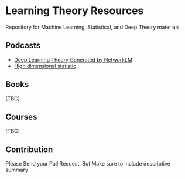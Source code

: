 # Learning Theory Resources
Repository for Machine Learning, Statistical, and Deep Theory materials


## Podcasts

* [Deep Learning Theory Generated by NetworkLM](https://notebooklm.google.com/notebook/5e1f24ce-125c-455c-b03a-a36c0ab0bcb6?_gl=1*1yzacj3*_ga*Mjg4NDA3NzcyLjE3MzAwMjM2MzU.*_ga_W0LDH41ZCB*MTczMDAyMzYzNC4xLjEuMTczMDAyMzYzNC4wLjAuMA..&original_referer=https:%2F%2Fnotebooklm.google%23&pli=1)
* [High dimensional statistic](https://notebooklm.google.com/notebook/581758c8-4571-421e-b591-bdd1e8dd962e/audio)

## Books
[TBC]

## Courses
[TBC]

## Contribution
Please Send your Pull Request. But Make sure to include descriptive summary
